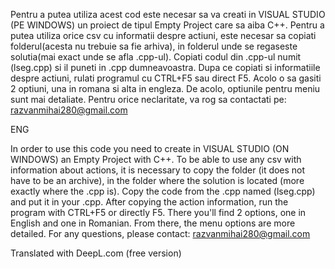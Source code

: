 Pentru a putea utiliza acest cod este necesar sa va creati in VISUAL STUDIO (PE WINDOWS) un proiect de tipul Empty Project care sa aiba C++.
Pentru a putea utiliza orice csv cu informatii despre actiuni, este necesar sa copiati folderul(acesta nu trebuie sa fie arhiva), in folderul unde se regaseste solutia(mai exact unde se afla .cpp-ul).
Copiati codul din .cpp-ul numit (lseg.cpp) si il puneti in .cpp dumneavoastra. 
Dupa ce copiati si informatiile despre actiuni, rulati programul cu CTRL+F5 sau direct F5.
Acolo o sa gasiti 2 optiuni, una in romana si alta in engleza. 
De acolo, optiunile pentru meniu sunt mai detaliate. 
Pentru orice neclaritate, va rog sa contactati pe: razvanmihai280@gmail.com


ENG

In order to use this code you need to create in VISUAL STUDIO (ON WINDOWS) an Empty Project with C++.
To be able to use any csv with information about actions, it is necessary to copy the folder (it does not have to be an archive), in the folder where the solution is located (more exactly where the .cpp is).
Copy the code from the .cpp named (lseg.cpp) and put it in your .cpp. 
After copying the action information, run the program with CTRL+F5 or directly F5.
There you'll find 2 options, one in English and one in Romanian. 
From there, the menu options are more detailed. 
For any questions, please contact: razvanmihai280@gmail.com

Translated with DeepL.com (free version)
